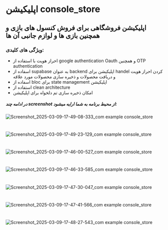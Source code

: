 # اپلیکیشن console_store

## اپلیکیشن فروشگاهی برای فروش کنسول های بازی و همچنین بازی ها و لوازم جانبی آن ها 

### ویژگی های کلیدی:

- احراز هویت با استفاده از google authentication Oauth و همچنین OTP authentication
- اسفاده از supabase به عنوان backend اپلیکیشن برای handel کردن احراز هویت و دریافت محصولات و ذخیره سازی محصولات مورد علاقه
- اسفاده از bloc برای state management اپلیکیشن
- استفاده از clean architecture
- امکان ذخیره سازی تم دلخواه برای اپلیکیشن



##### در ادامه چند screenshot از محیط برنامه به شما ارایه میشود:
![Screenshot_2025-03-09-17-49-08-333_com example console_store](https://github.com/user-attachments/assets/7833c373-870b-43ef-b631-cb60571dc5e2)
#
![Screenshot_2025-03-09-17-49-23-129_com example console_store](https://github.com/user-attachments/assets/c7b4da30-fb9f-4bb1-bec4-409f3a875e4b)
#
![Screenshot_2025-03-09-17-46-00-527_com example console_store](https://github.com/user-attachments/assets/b98c5469-7c70-4bf9-876c-093712837f55)
#
![Screenshot_2025-03-09-17-46-33-585_com example console_store](https://github.com/user-attachments/assets/51d53ef9-f04d-4df4-bf40-a03e6fe64778)
#
![Screenshot_2025-03-09-17-47-30-047_com example console_store](https://github.com/user-attachments/assets/d8915f3e-3b70-4cb5-9369-800a45ee3c71)
#
![Screenshot_2025-03-09-17-47-41-566_com example console_store](https://github.com/user-attachments/assets/ffb503ed-11e2-4d63-997c-aaafcecb3c3a)
#
![Screenshot_2025-03-09-17-48-27-543_com example console_store](https://github.com/user-attachments/assets/dd99c8bf-fefe-428b-be41-9cbdb357417a)








